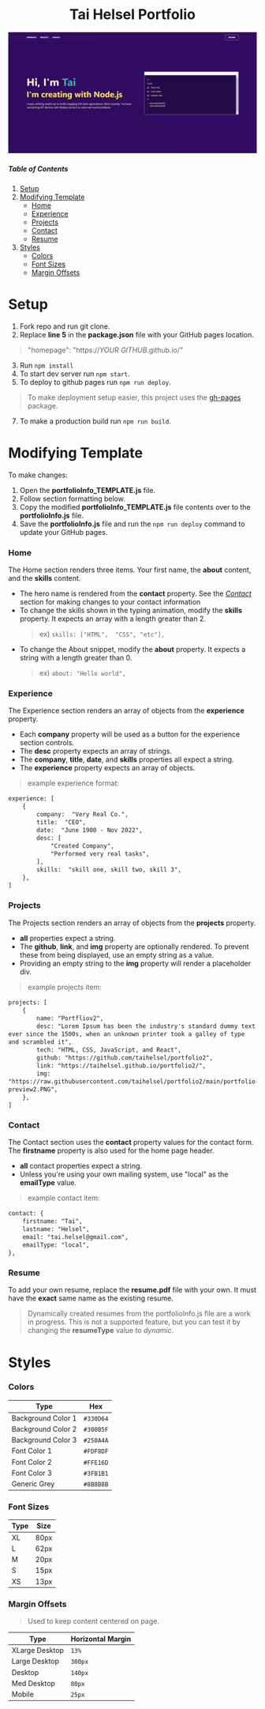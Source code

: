 <h1 align="center">
    Tai Helsel Portfolio
</h1>

![demo](https://raw.githubusercontent.com/taihelsel/portfolio2/main/portfolio-preview2.PNG)

##### Table of Contents  
1. [Setup](#setup)  
2. [Modifying Template](#modifying-template) 
    - [Home](#home)
    - [Experience](#experience)
    - [Projects](#projects)
    - [Contact](#contact)
    - [Resume](#resume)
3. [Styles](#styles)
    - [Colors](#colors)
    - [Font Sizes](#font-sizes)
    - [Margin Offsets](#margin-offsets)

# Setup

 1. Fork repo and run git clone.
 2. Replace **line 5** in the **package.json** file with your GitHub pages location.
  > "homepage":  "https://*YOUR GITHUB*.github.io/"
 3. Run `npm install`
 4. To start dev server run `npm start`.
 5. To deploy to github pages run `npm run deploy`.
 > To make deployment setup easier, this project uses the [gh-pages](https://github.com/tschaub/gh-pages) package.
 7. To make a production build run  `npm run build`.

# Modifying Template
To make changes:

 1. Open the **portfolioInfo_TEMPLATE.js** file.
 2. Follow section formatting below.
 3. Copy the modified **portfolioInfo_TEMPLATE.js** file contents over to the  **portfolioInfo.js** file.
 4. Save the **portfolioInfo.js** file and run the `npm run deploy` command to update your GitHub pages.

### Home
The Home section renders three items. Your first name, the **about** content, and the **skills** content. 

- The hero name is rendered from the **contact** property. See the *[Contact](https://github.com/taihelsel/portfolio2#contact)* section for making changes to your contact information	
 - To change the skills shown in the typing animation, modify the **skills** property. It expects an array with a length greater than 2.
	> ex) `skills: ["HTML",  "CSS", "etc"],`
- To change the About snippet, modify the **about** property. It expects a string with a length greater than 0.
	> ex) `about: "Hello world",`

### Experience
The Experience section renders an array of objects from the **experience** property.

- Each **company** property will be used as a button for the experience section controls.
- The **desc** property expects an array of strings.
- The **company**, **title**, **date**, and **skills** properties all expect a string.
- The **experience** property expects an array of objects.

> example experience format: 
```
experience: [
	{
	    company:  "Very Real Co.",
	    title:  "CEO",
	    date:  "June 1900 - Nov 2022",
	    desc: [
		    "Created Company",
		    "Performed very real tasks",
	    ],
		skills:  "skill one, skill two, skill 3",
	},
]
```

### Projects
The Projects section renders an array of objects from the **projects** property.

- **all** properties expect a string.
- The **github**, **link**, and **img** property are optionally rendered. To prevent these from being displayed, use an empty string as a value. 
- Providing an empty string to the **img** property will render a placeholder div.

> example projects item: 
```
projects: [
    {
        name: "Portfliov2",
        desc: "Lorem Ipsum has been the industry's standard dummy text ever since the 1500s, when an unknown printer took a galley of type and scrambled it",
        tech: "HTML, CSS, JavaScript, and React",
        github: "https://github.com/taihelsel/portfolio2",
        link: "https://taihelsel.github.io/portfolio2/",
        img: "https://raw.githubusercontent.com/taihelsel/portfolio2/main/portfolio-preview2.PNG",
    },
]
```
### Contact
The Contact section uses the **contact** property values for the contact form. The **firstname** property is also used for the home page header.

- **all** contact properties expect a string.
- Unless you're using your own mailing system, use "local" as the **emailType** value.

> example contact item: 
```
contact: {
    firstname: "Tai",
    lastname: "Helsel",
    email: "tai.helsel@gmail.com",
    emailType: "local",
},
```
### Resume
To add your own resume, replace the **resume.pdf** file with your own. It must have the **exact** same name as the existing resume.
> Dynamically created resumes from the portfolioInfo.js file are a work in progress. This is not a supported feature, but you can test it by changing the **resumeType** value to *dynamic*.

# Styles
### Colors
| Type | Hex |
|--|--|
| Background Color 1 | `#330D64` |
| Background Color 2 | `#300B5F` |
| Background Color 3 | `#250A4A` |
| Font Color 1 | `#FDF8DF` |
| Font Color 2 | `#FFE16D` |
| Font Color 3 | `#3FB1B1` |
| Generic Grey | `#8B8B8B` |
### Font Sizes
| Type | Size|
|--|--|
|  XL | 80px |
|  L | 62px|
|  M | 20px |
|  S | 15px |
|  XS | 13px |

### Margin Offsets
> Used to keep content centered on page.

| Type | Horizontal Margin|
|--|--|
| XLarge Desktop | `13%` |
| Large Desktop | `300px` |
| Desktop | `140px` |
| Med Desktop | `80px` |
| Mobile | `25px` |
